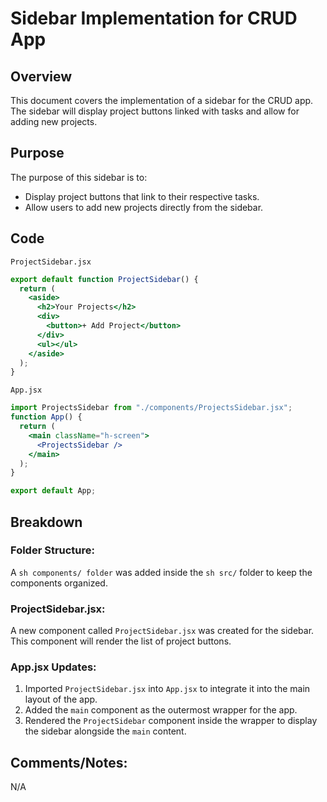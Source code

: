 # Sidebar Implementation for CRUD App

## Overview

This document covers the implementation of a sidebar for the CRUD app. The sidebar will display project buttons linked with tasks and allow for adding new projects.

## Purpose

The purpose of this sidebar is to:

- Display project buttons that link to their respective tasks.
- Allow users to add new projects directly from the sidebar.

## Code

 `ProjectSidebar.jsx` 

```jsx
export default function ProjectSidebar() {
  return (
    <aside>
      <h2>Your Projects</h2>
      <div>
        <button>+ Add Project</button>
      </div>
      <ul></ul>
    </aside>
  );
}
```

 `App.jsx` 

```jsx
import ProjectsSidebar from "./components/ProjectsSidebar.jsx";
function App() {
  return (
    <main className="h-screen">
      <ProjectsSidebar />
    </main>
  );
}

export default App;
```

## Breakdown

### Folder Structure:

A ```sh components/ folder``` was added inside the ```sh src/``` folder to keep the components organized.

### ProjectSidebar.jsx:

A new component called `ProjectSidebar.jsx` was created for the sidebar. This component will render the list of project buttons.

### App.jsx Updates:

1. Imported `ProjectSidebar.jsx` into `App.jsx` to integrate it into the main layout of the app.
2. Added the `main` component as the outermost wrapper for the app.
3. Rendered the `ProjectSidebar` component inside the wrapper to display the sidebar alongside the `main` content.

## Comments/Notes:

N/A
